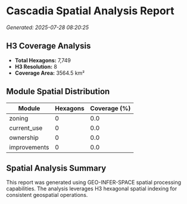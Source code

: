 # Cascadia Spatial Analysis Report

*Generated: 2025-07-28 08:20:25*

## H3 Coverage Analysis

- **Total Hexagons:** 7,749
- **H3 Resolution:** 8
- **Coverage Area:** 3564.5 km²

## Module Spatial Distribution

| Module | Hexagons | Coverage (%) |
|--------|----------|--------------|
| zoning | 0 | 0.0 |
| current_use | 0 | 0.0 |
| ownership | 0 | 0.0 |
| improvements | 0 | 0.0 |

## Spatial Analysis Summary

This report was generated using GEO-INFER-SPACE spatial processing capabilities.
The analysis leverages H3 hexagonal spatial indexing for consistent geospatial operations.
